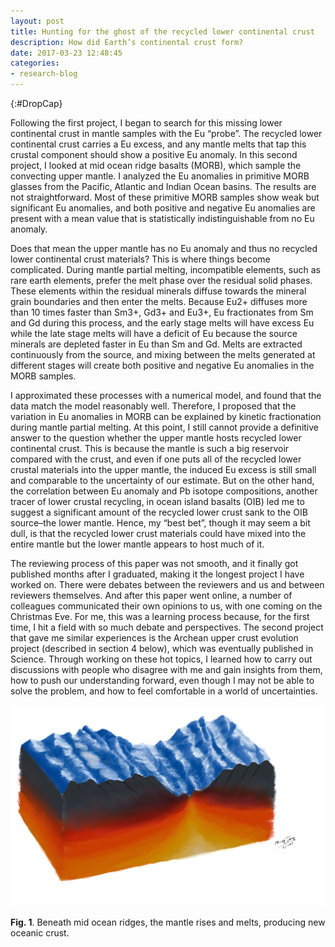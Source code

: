 ```yaml
---
layout: post
title: Hunting for the ghost of the recycled lower continental crust
description: How did Earth’s continental crust form?
date: 2017-03-23 12:48:45
categories:
- research-blog
---
```


{:#DropCap}
<!-- adding {:#DropCap} above will make first letter of first word CAPITAL and Large -->
Following the first project, I began to search for this missing lower continental crust in mantle samples with the Eu “probe”. The recycled lower continental crust carries a Eu excess, and any mantle melts that tap this crustal component should show a positive Eu anomaly. In this second project, I looked at mid ocean ridge basalts (MORB), which sample the convecting upper mantle. I analyzed the Eu anomalies in primitive MORB glasses from the Pacific, Atlantic and Indian Ocean basins. The results are not straightforward. Most of these primitive MORB samples show weak but significant Eu anomalies, and both positive and negative Eu anomalies are present with a mean value that is statistically indistinguishable from no Eu anomaly. 

Does that mean the upper mantle has no Eu anomaly and thus no recycled lower continental crust materials? This is where things become complicated. During mantle partial melting, incompatible elements, such as rare earth elements, prefer the melt phase over the residual solid phases. These elements within the residual minerals diffuse towards the mineral grain boundaries and then enter the melts. Because Eu2+ diffuses more than 10 times faster than Sm3+, Gd3+ and Eu3+, Eu fractionates from Sm and Gd during this process, and the early stage melts will have excess Eu while the late stage melts will have a deficit of Eu because the source minerals are depleted faster in Eu than Sm and Gd. Melts are extracted continuously from the source, and mixing between the melts generated at different stages will create both positive and negative Eu anomalies in the MORB samples.

I approximated these processes with a numerical model, and found that the data match the model reasonably well. Therefore, I proposed that the variation in Eu anomalies in MORB can be explained by kinetic fractionation during mantle partial melting. At this point, I still cannot provide a definitive answer to the question whether the upper mantle hosts recycled lower continental crust. This is because the mantle is such a big reservoir compared with the crust, and even if one puts all of the recycled lower crustal materials into the upper mantle, the induced Eu excess is still small and comparable to the uncertainty of our estimate. But on the other hand, the correlation between Eu anomaly and Pb isotope compositions, another tracer of lower crustal recycling, in ocean island basalts (OIB) led me to suggest a significant amount of the recycled lower crust sank to the OIB source–the lower mantle. Hence, my “best bet”, though it may seem a bit dull, is that the recycled lower crust materials could have mixed into the entire mantle but the lower mantle appears to host much of it.

The reviewing process of this paper was not smooth, and it finally got published months after I graduated, making it the longest project I have worked on. There were debates between the reviewers and us and between reviewers themselves. And after this paper went online, a number of colleagues communicated their own opinions to us, with one coming on the Christmas Eve. For me, this was a learning process because, for the first time, I hit a field with so much debate and perspectives. The second project that gave me similar experiences is the Archean upper crust evolution project (described in section 4 below), which was eventually published in Science. Through working on these hot topics, I learned how to carry out discussions with people who disagree with me and gain insights from them, how to push our understanding forward, even though I may not be able to solve the problem, and how to feel comfortable in a world of uncertainties.


<div class="img-parent">
<img src="/images/posts/mid_ocean_ridge.jpg" alt="mid ocean ridge" />
</div>

**Fig. 1**. Beneath mid ocean ridges, the mantle rises and melts, producing new oceanic crust.
